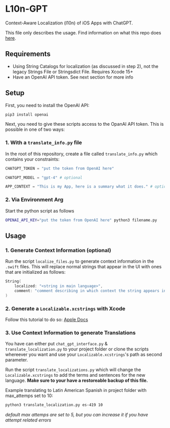 
# L10n-GPT

Context-Aware Localization (l10n) of iOS Apps with ChatGPT.

This file only describes the usage. Find information on what this repo does [here](https://montebaur.tech/projects/context-aware_localization.html).


## Requirements

- Using String Catalogs for localization (as discussed in step 2), not the legacy Strings File or Stringsdict File. Requires Xcode 15+
- Have an OpenAI API token. See next section for more info


## Setup

First, you need to install the OpenAI API:

```bash
pip3 install openai
```


Next, you need to give these scripts access to the OpanAI API token. This is possible in one of two ways:

### 1. With a `translate_info.py` file

In the root of this repository, create a file called `translate_info.py` which contains your constraints:

```python
CHATGPT_TOKEN = "put the token from OpenAI here"

CHATGPT_MODEL = "gpt-4" # optional

APP_CONTEXT = "This is my App, here is a summary what it does." # optional
```

### 2. Via Environment Arg

Start the python script as follows

```bash
OPENAI_API_KEY="put the token from OpenAI here" python3 filename.py
```


## Usage


### 1. Generate Context Information (optional)

Run the script `localize_files.py` to generate context information in the `.swift` files. This will replace normal strings that appear in the UI with ones that are initialized as follows:

```swift
String(
    localized: "<string in main language>",
    comment: "comment describing in which context the string appears in the UI"
)
```


### 2. Generate a `Localizable.xcstrings` with Xcode

Follow this tutorial to do so: [Apple Docs](https://developer.apple.com/documentation/Xcode/localizing-and-varying-text-with-a-string-catalog#Add-a-string-catalog-to-your-project)


### 3. Use Context Information to generate Translations

You have can either put `chat_gpt_interface.py` & `translate_localization.py` to your project folder or clone the scripts whereever you want and use your `Localizable.xcstrings`'s path as second parameter.

Run the script `translate_localizations.py` which will change the `Localizable.xcstrings` to add the terms and sentences for the new language. 
**Make sure to your have a restoreable backup of this file.**

Example translating to Latin American Spanish in project folder with max_attemps set to 10:

```bash
python3 translate_localization.py es-419 10
```
*default max attemps are set to 5, but you can increase it if you have attempt related errors*
